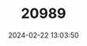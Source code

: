 ---
title: "20989"
category: "Stygobromus harai"
draft: false
date: 2024-02-22 13:03:50
languages:
  English: ["Hara's Cave Amphipod"]
---